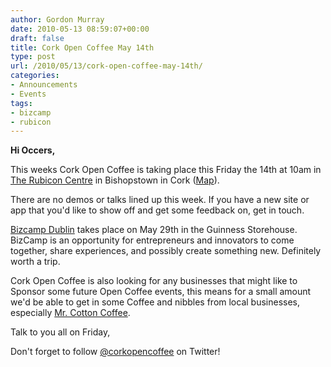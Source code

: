 ```yaml
---
author: Gordon Murray
date: 2010-05-13 08:59:07+00:00
draft: false
title: Cork Open Coffee May 14th
type: post
url: /2010/05/13/cork-open-coffee-may-14th/
categories:
- Announcements
- Events
tags:
- bizcamp
- rubicon
---
```


**Hi Occers,**

This weeks Cork Open Coffee is taking place this Friday the 14th at 10am in [The Rubicon Centre](http://www.rubiconcentre.ie) in Bishopstown in Cork ([Map](http://rubiconcentre.ie/index.php/contact-us)).

There are no demos or talks lined up this week. If you have a new site or app that you'd like to show off and get some feedback on, get in touch.

[Bizcamp Dublin](http://www.bizcamp.ie/dublin/) takes place on May 29th in the Guinness Storehouse.   BizCamp is an opportunity for entrepreneurs and innovators to come together, share experiences, and possibly create something new. Definitely worth a trip.

Cork Open Coffee is also looking for any businesses that might like  to Sponsor some future Open Coffee events, this means for a small  amount we'd be able to get in some Coffee and nibbles from local  businesses, especially [Mr. Cotton Coffee](http://www.mrcotton.com/).

Talk to you all on Friday,

Don't forget to follow [@corkopencoffee](http://twitter.com/corkopencoffee) on Twitter!
